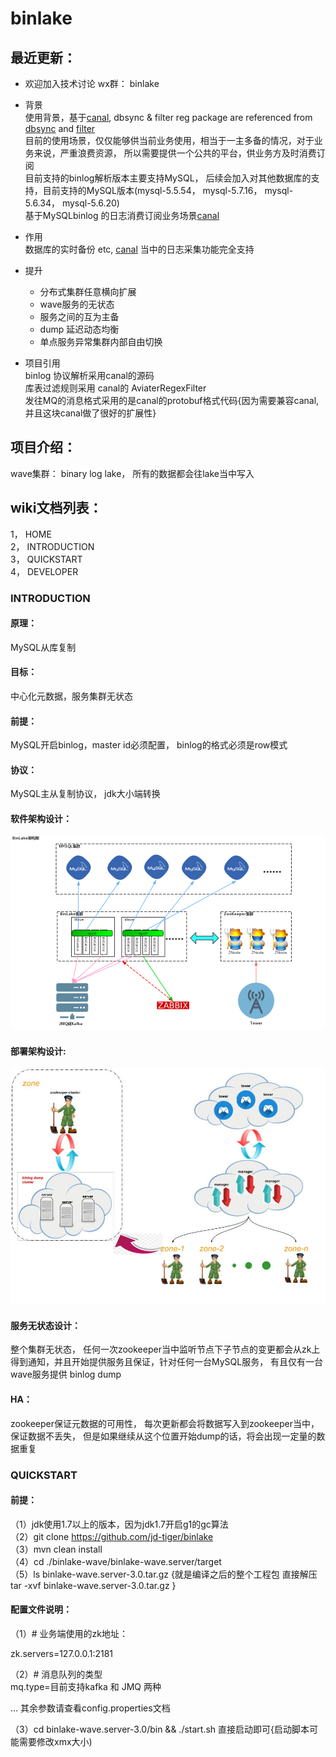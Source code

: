 # binlake 

## 最近更新： 

* 欢迎加入技术讨论 wx群： binlake

* 背景  
    使用背景，基于[canal](https://github.com/alibaba/canal), dbsync & filter reg package are referenced from [dbsync](https://github.com/alibaba/canal/tree/master/dbsync) and [filter](https://github.com/alibaba/canal/tree/master/filter)  
    目前的使用场景，仅仅能够供当前业务使用，相当于一主多备的情况，对于业务来说，严重浪费资源， 所以需要提供一个公共的平台，供业务方及时消费订阅  
    目前支持的binlog解析版本主要支持MySQL， 后续会加入对其他数据库的支持，目前支持的MySQL版本(mysql-5.5.54， mysql-5.7.16， mysql-5.6.34， mysql-5.6.20)  
    基于MySQLbinlog 的日志消费订阅业务场景[canal](https://github.com/alibaba/canal)   

* 作用  
    数据库的实时备份 etc, [canal](https://github.com/alibaba/canal) 当中的日志采集功能完全支持

* 提升  
    * 分布式集群任意横向扩展
	* wave服务的无状态
	* 服务之间的互为主备
	* dump 延迟动态均衡
	* 单点服务异常集群内部自由切换

* 项目引用  
    binlog 协议解析采用canal的源码  
    库表过滤规则采用 canal的 AviaterRegexFilter  
    发往MQ的消息格式采用的是canal的protobuf格式代码{因为需要兼容canal, 并且这块canal做了很好的扩展性}  

## 项目介绍：

wave集群： binary log lake， 所有的数据都会往lake当中写入

## wiki文档列表： 

1， HOME  
2， INTRODUCTION  
3， QUICKSTART  
4， DEVELOPER  


### INTRODUCTION

#### 原理： 
MySQL从库复制  

#### 目标：  
中心化元数据，服务集群无状态  

#### 前提：  
MySQL开启binlog，master id必须配置， binlog的格式必须是row模式  

#### 协议：  
MySQL主从复制协议， jdk大小端转换  

#### 软件架构设计：  
![image](./doc/binlake-arc.jpg)

#### 部署架构设计: 
![image](./doc/binlake-deploy.jpg)

#### 服务无状态设计：    
整个集群无状态， 任何一次zookeeper当中监听节点下子节点的变更都会从zk上得到通知，并且开始提供服务且保证，针对任何一台MySQL服务， 有且仅有一台wave服务提供 binlog dump

#### HA：  
zookeeper保证元数据的可用性， 每次更新都会将数据写入到zookeeper当中，保证数据不丢失， 但是如果继续从这个位置开始dump的话，将会出现一定量的数据重复


### QUICKSTART

#### 前提： 
（1）jdk使用1.7以上的版本，因为jdk1.7开启g1的gc算法  
（2）git clone https://github.com/jd-tiger/binlake  
（3）mvn clean install   
（4）cd ./binlake-wave/binlake-wave.server/target  
（5）ls binlake-wave.server-3.0.tar.gz {就是编译之后的整个工程包 直接解压 tar -xvf binlake-wave.server-3.0.tar.gz }  

#### 配置文件说明：  
（1）\# 业务端使用的zk地址：   

zk.servers=127.0.0.1:2181  

（2）\# 消息队列的类型  
mq.type=目前支持kafka 和 JMQ 两种  

... 其余参数请查看config.properties文档

（3）cd binlake-wave.server-3.0/bin && ./start.sh 直接启动即可{启动脚本可能需要修改xmx大小)

